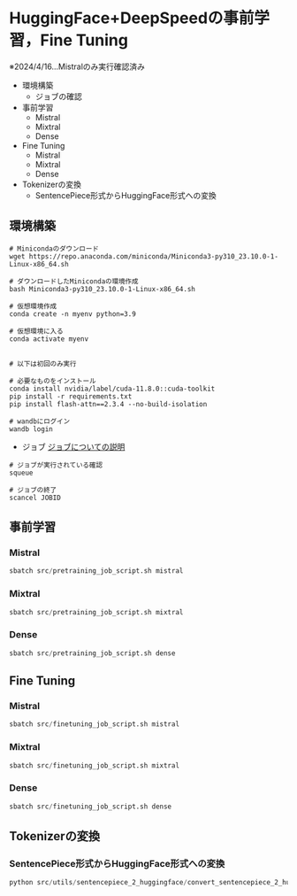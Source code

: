 # HuggingFace+DeepSpeedの事前学習，Fine Tuning

※2024/4/16...Mistralのみ実行確認済み


- 環境構築
    - ジョブの確認
- 事前学習
    - Mistral
    - Mixtral
    - Dense
- Fine Tuning
    - Mistral
    - Mixtral
    - Dense
- Tokenizerの変換
    - SentencePiece形式からHuggingFace形式への変換

## 環境構築
```
# Minicondaのダウンロード
wget https://repo.anaconda.com/miniconda/Miniconda3-py310_23.10.0-1-Linux-x86_64.sh

# ダウンロードしたMinicondaの環境作成
bash Miniconda3-py310_23.10.0-1-Linux-x86_64.sh

# 仮想環境作成
conda create -n myenv python=3.9

# 仮想環境に入る
conda activate myenv


# 以下は初回のみ実行

# 必要なものをインストール
conda install nvidia/label/cuda-11.8.0::cuda-toolkit
pip install -r requirements.txt
pip install flash-attn==2.3.4 --no-build-isolation

# wandbにログイン
wandb login
```

- ジョブ
[ジョブについての説明](https://github.com/matsuolab/ucllm_nedo_prod/blob/main/infra/README.md#cancel-a-job)
```
# ジョブが実行されている確認
squeue

# ジョブの終了
scancel JOBID
```


## 事前学習
### Mistral
```python
sbatch src/pretraining_job_script.sh mistral
```

### Mixtral
```python
sbatch src/pretraining_job_script.sh mixtral
```

### Dense
```python
sbatch src/pretraining_job_script.sh dense
```


## Fine Tuning
### Mistral

```python
sbatch src/finetuning_job_script.sh mistral
```

### Mixtral
```python
sbatch src/finetuning_job_script.sh mixtral
```

### Dense
```python
sbatch src/finetuning_job_script.sh dense
```


## Tokenizerの変換
### SentencePiece形式からHuggingFace形式への変換
```python
python src/utils/sentencepiece_2_huggingface/convert_sentencepiece_2_huggingface.py --input_tokenizer_file /home/ext_ulti4929_gmail_com/huggingface_deepspeed/data/sentencepiece_tokenizer/ja_wiki_train_0_5_vocab_32000.model --output_tokenizer_dir /home/ext_ulti4929_gmail_com/huggingface_deepspeed/data/huggingface_tokenizer/
```


